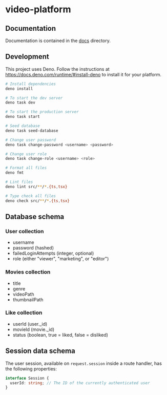# video-platform

## Documentation

Documentation is contained in the [docs](./docs) directory.

## Development

This project uses Deno. Follow the instructions at
https://docs.deno.com/runtime/#install-deno to install it for your platform.

```bash
# Install dependencies
deno install

# To start the dev server
deno task dev

# To start the production server
deno task start

# Seed database
deno task seed-database

# Change user password
deno task change-password <username> <password>

# Change user role
deno task change-role <username> <role>

# Format all files
deno fmt

# Lint files
deno lint src/**/*.{ts,tsx}

# Type check all files
deno check src/**/*.{ts,tsx}
```

## Database schema

### User collection

- username
- password (hashed)
- failedLoginAttempts (integer, optional)
- role (either "viewer", "marketing", or "editor")

### Movies collection

- title
- genre
- videoPath
- thumbnailPath

### Like collection

- userId (user._id)
- movieId (movie._id)
- status (boolean, true = liked, false = disliked)

## Session data schema

The user session, available on `request.session` inside a route handler, has the
following properties:

```ts
interface Session {
  userId: string; // The ID of the currently authenticated user
}
```
